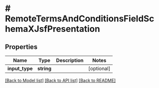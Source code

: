 # # RemoteTermsAndConditionsFieldSchemaXJsfPresentation

## Properties

Name | Type | Description | Notes
------------ | ------------- | ------------- | -------------
**input_type** | **string** |  | [optional]

[[Back to Model list]](../../README.md#models) [[Back to API list]](../../README.md#endpoints) [[Back to README]](../../README.md)
